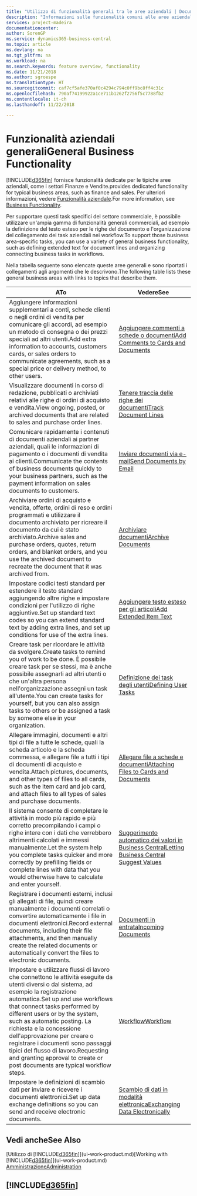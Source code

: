 ```yaml
---
title: "Utilizzo di funzionalità generali tra le aree aziendali | Documenti Microsoft"
description: "Informazioni sulle funzionalità comuni alle aree aziendali in Business Central."
services: project-madeira
documentationcenter: 
author: SorenGP
ms.service: dynamics365-business-central
ms.topic: article
ms.devlang: na
ms.tgt_pltfrm: na
ms.workload: na
ms.search.keywords: feature overview, functionality
ms.date: 11/21/2018
ms.author: sgroespe
ms.translationtype: HT
ms.sourcegitcommit: caf7cf5afe370af0c4294c794c0ff9bc8ff4c31c
ms.openlocfilehash: 790af74199922a1ce711b1262f2756f5c7788fb2
ms.contentlocale: it-ch
ms.lasthandoff: 11/22/2018

---
```

# <a name="general-business-functionality"></a><span data-ttu-id="11f04-103">Funzionalità aziendali generali</span><span class="sxs-lookup"><span data-stu-id="11f04-103">General Business Functionality</span></span>
[!INCLUDE[d365fin](includes/d365fin_md.md)] <span data-ttu-id="11f04-104">fornisce funzionalità dedicate per le tipiche aree aziendali, come i settori Finanze e Vendite.</span><span class="sxs-lookup"><span data-stu-id="11f04-104">provides dedicated functionality for typical business areas, such as finance and sales.</span></span> <span data-ttu-id="11f04-105">Per ulteriori informazioni, vedere [Funzionalità aziendale](across-business-functionality.md).</span><span class="sxs-lookup"><span data-stu-id="11f04-105">For more information, see [Business Functionality](across-business-functionality.md).</span></span>

<span data-ttu-id="11f04-106">Per supportare questi task specifici del settore commerciale, è possibile utilizzare un'ampia gamma di funzionalità generali commerciali, ad esempio la definizione del testo esteso per le righe del documento e l'organizzazione del collegamento dei task aziendali nei workflow.</span><span class="sxs-lookup"><span data-stu-id="11f04-106">To support those business area-specific tasks, you can use a variety of general business functionality, such as defining extended text for document lines and organizing connecting business tasks in workflows.</span></span>

<span data-ttu-id="11f04-107">Nella tabella seguente sono elencate queste aree generali e sono riportati i collegamenti agli argomenti che le descrivono.</span><span class="sxs-lookup"><span data-stu-id="11f04-107">The following table lists these general business areas with links to topics that describe them.</span></span>

| <span data-ttu-id="11f04-108">A</span><span class="sxs-lookup"><span data-stu-id="11f04-108">To</span></span> | <span data-ttu-id="11f04-109">Vedere</span><span class="sxs-lookup"><span data-stu-id="11f04-109">See</span></span> |
| --- | --- |
|<span data-ttu-id="11f04-110">Aggiungere informazioni supplementari a conti, schede clienti o negli ordini di vendita per comunicare gli accordi, ad esempio un metodo di consegna o dei prezzi speciali ad altri utenti.</span><span class="sxs-lookup"><span data-stu-id="11f04-110">Add extra information to accounts, customers cards, or sales orders to communicate agreements, such as a special price or delivery method, to other users.</span></span>|[<span data-ttu-id="11f04-111">Aggiungere commenti a schede o documenti</span><span class="sxs-lookup"><span data-stu-id="11f04-111">Add Comments to Cards and Documents</span></span>](across-how-use-comments.md)|
|<span data-ttu-id="11f04-112">Visualizzare documenti in corso di redazione, pubblicati o archiviati relativi alle righe di ordini di acquisto e vendita.</span><span class="sxs-lookup"><span data-stu-id="11f04-112">View ongoing, posted, or archived documents that are related to sales and purchase order lines.</span></span>|[<span data-ttu-id="11f04-113">Tenere traccia delle righe dei documenti</span><span class="sxs-lookup"><span data-stu-id="11f04-113">Track Document Lines</span></span>](across-how-to-track-document-lines.md)|
| <span data-ttu-id="11f04-114">Comunicare rapidamente i contenuti di documenti aziendali ai partner aziendali, quali le informazioni di pagamento o i documenti di vendita ai clienti.</span><span class="sxs-lookup"><span data-stu-id="11f04-114">Communicate the contents of business documents quickly to your business partners, such as the payment information on sales documents to customers.</span></span> |[<span data-ttu-id="11f04-115">Inviare documenti via e-mail</span><span class="sxs-lookup"><span data-stu-id="11f04-115">Send Documents by Email</span></span>](ui-how-send-documents-email.md) |
|<span data-ttu-id="11f04-116">Archiviare ordini di acquisto e vendita, offerte, ordini di reso e ordini programmati e utilizzare il documento archiviato per ricreare il documento da cui è stato archiviato.</span><span class="sxs-lookup"><span data-stu-id="11f04-116">Archive sales and purchase orders, quotes, return orders, and blanket orders, and you use the archived document to recreate the document that it was archived from.</span></span>|[<span data-ttu-id="11f04-117">Archiviare documenti</span><span class="sxs-lookup"><span data-stu-id="11f04-117">Archive Documents</span></span>](across-how-to-archive-documents.md)|
| <span data-ttu-id="11f04-118">Impostare codici testi standard per estendere il testo standard aggiungendo altre righe e impostare condizioni per l'utilizzo di righe aggiuntive.</span><span class="sxs-lookup"><span data-stu-id="11f04-118">Set up standard text codes so you can extend standard text by adding extra lines, and set up conditions for use of the extra lines.</span></span> |[<span data-ttu-id="11f04-119">Aggiungere testo esteso per gli articoli</span><span class="sxs-lookup"><span data-stu-id="11f04-119">Add Extended Item Text</span></span>](ui-how-define-ext-text.md) |
|<span data-ttu-id="11f04-120">Creare task per ricordare le attività da svolgere.</span><span class="sxs-lookup"><span data-stu-id="11f04-120">Create tasks to remind you of work to be done.</span></span> <span data-ttu-id="11f04-121">È possibile creare task per se stessi, ma è anche possibile assegnarli ad altri utenti o che un'altra persona nell'organizzazione assegni un task all'utente.</span><span class="sxs-lookup"><span data-stu-id="11f04-121">You can create tasks for yourself, but you can also assign tasks to others or be assigned a task by someone else in your organization.</span></span>|[<span data-ttu-id="11f04-122">Definizione dei task degli utenti</span><span class="sxs-lookup"><span data-stu-id="11f04-122">Defining User Tasks</span></span>](across-user-tasks.md)|
|<span data-ttu-id="11f04-123">Allegare immagini, documenti e altri tipi di file a tutte le schede, quali la scheda articolo e la scheda commessa, e allegare file a tutti i tipi di documenti di acquisto e vendita.</span><span class="sxs-lookup"><span data-stu-id="11f04-123">Attach pictures, documents, and other types of files to all cards, such as the item card and job card, and attach files to all types of sales and purchase documents.</span></span>|[<span data-ttu-id="11f04-124">Allegare file a schede e documenti</span><span class="sxs-lookup"><span data-stu-id="11f04-124">Attaching Files to Cards and Documents</span></span>](across-attach-document-master-data.md)|
|<span data-ttu-id="11f04-125">Il sistema consente di completare le attività in modo più rapido e più corretto precompilando i campi o righe intere con i dati che verrebbero altrimenti calcolati e immessi manualmente.</span><span class="sxs-lookup"><span data-stu-id="11f04-125">Let the system help you complete tasks quicker and more correctly by prefilling fields or complete lines with data that you would otherwise have to calculate and enter yourself.</span></span>|[<span data-ttu-id="11f04-126">Suggerimento automatico dei valori in Business Central</span><span class="sxs-lookup"><span data-stu-id="11f04-126">Letting Business Central Suggest Values</span></span>](ui-let-system-suggest-values.md)|
|<span data-ttu-id="11f04-127">Registrare i documenti esterni, inclusi gli allegati di file, quindi creare manualmente i documenti correlati o convertire automaticamente i file in documenti elettronici.</span><span class="sxs-lookup"><span data-stu-id="11f04-127">Record external documents, including their file attachments, and then manually create the related documents or automatically convert the files to electronic documents.</span></span>|[<span data-ttu-id="11f04-128">Documenti in entrata</span><span class="sxs-lookup"><span data-stu-id="11f04-128">Incoming Documents</span></span>](across-income-documents.md)|
|<span data-ttu-id="11f04-129">Impostare e utilizzare flussi di lavoro che connettono le attività eseguite da utenti diversi o dal sistema, ad esempio la registrazione automatica.</span><span class="sxs-lookup"><span data-stu-id="11f04-129">Set up and use workflows that connect tasks performed by different users or by the system, such as automatic posting.</span></span> <span data-ttu-id="11f04-130">La richiesta e la concessione dell'approvazione per creare o registrare i documenti sono passaggi tipici del flusso di lavoro.</span><span class="sxs-lookup"><span data-stu-id="11f04-130">Requesting and granting approval to create or post documents are typical workflow steps.</span></span>|[<span data-ttu-id="11f04-131">Workflow</span><span class="sxs-lookup"><span data-stu-id="11f04-131">Workflow</span></span>](across-workflow.md)|
| <span data-ttu-id="11f04-132">Impostare le definizioni di scambio dati per inviare e ricevere i documenti elettronici.</span><span class="sxs-lookup"><span data-stu-id="11f04-132">Set up data exchange definitions so you can send and receive electronic documents.</span></span> |[<span data-ttu-id="11f04-133">Scambio di dati in modalità elettronica</span><span class="sxs-lookup"><span data-stu-id="11f04-133">Exchanging Data Electronically</span></span>](across-data-exchange.md) |

## <a name="see-also"></a><span data-ttu-id="11f04-134">Vedi anche</span><span class="sxs-lookup"><span data-stu-id="11f04-134">See Also</span></span>
<span data-ttu-id="11f04-135">[Utilizzo di [!INCLUDE[d365fin](includes/d365fin_md.md)]](ui-work-product.md)</span><span class="sxs-lookup"><span data-stu-id="11f04-135">[Working with [!INCLUDE[d365fin](includes/d365fin_md.md)]](ui-work-product.md)</span></span>  
[<span data-ttu-id="11f04-136">Amministrazione</span><span class="sxs-lookup"><span data-stu-id="11f04-136">Administration</span></span>](admin-setup-and-administration.md)

## [!INCLUDE[d365fin](includes/free_trial_md.md)]  

